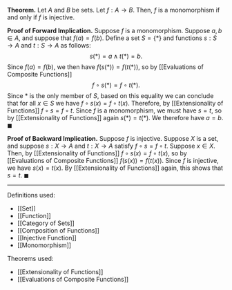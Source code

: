 **Theorem.** Let $A$ and $B$ be sets. Let $f:A\to B$. Then, $f$ is a monomorphism if and only if $f$ is injective.

**Proof of Forward Implication.** Suppose $f$ is a monomorphism. Suppose $a,b\in A$, and suppose that $f(a)=f(b)$. Define a set $S=\{*\}$ and functions $s:S\to A$ and $t:S\to A$ as follows: $$s(*)=a
\wedge t(*)=b.$$Since $f(a)=f(b)$, we then have $f(s(*))=f(t(*))$, so by [[Evaluations of Composite Functions]] $$f\circ s(*)=f\circ t(*).$$Since $*$ is the only member of $S$, based on this equality we can conclude that for all $x\in S$ we have $f\circ s(x)=f\circ t(x)$. Therefore, by [[Extensionality of Functions]] $f\circ s=f\circ t$. Since $f$ is a monomorphism, we must have $s=t$, so by [[Extensionality of Functions]] again $s(*)=t(*)$. We therefore have $a=b$. $\blacksquare$

**Proof of Backward Implication.** Suppose $f$ is injective. Suppose $X$ is a set, and suppose $s:X\to A$ and $t:X\to A$ satisfy $f\circ s=f\circ t$. Suppose $x\in X$. Then, by [[Extensionality of Functions]] $f\circ s(x)=f\circ t(x)$, so by [[Evaluations of Composite Functions]] $f(s(x))=f(t(x))$. Since $f$ is injective, we have $s(x)=t(x)$. By [[Extensionality of Functions]] again, this shows that $s=t$. $\blacksquare$
***
Definitions used:
- [[Set]]
- [[Function]]
- [[Category of Sets]]
- [[Composition of Functions]]
- [[Injective Function]]
- [[Monomorphism]]

Theorems used:
- [[Extensionality of Functions]]
- [[Evaluations of Composite Functions]]